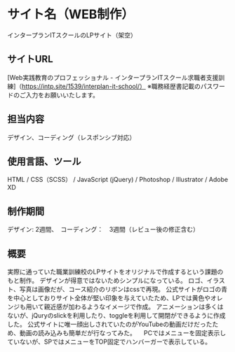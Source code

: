 # サイト名（WEB制作）
インタープランITスクールのLPサイト（架空）

## サイトURL
[Web実践教育のプロフェッショナル - インタープランITスクール求職者支援訓練]（https://intp.site/1539/interplan-it-school/）
※職務経歴書記載のパスワードのご入力をお願いいたします。

## 担当内容
デザイン、コーディング（レスポンシブ対応）

## 使用言語、ツール
HTML / CSS（SCSS） / JavaScript (jQuery) / Photoshop / Illustrator / Adobe XD

## 制作期間
デザイン: 2週間、　コーディング：　3週間（レビュー後の修正含む）

## 概要
実際に通っていた職業訓練校のLPサイトをオリジナルで作成するという課題のもと制作。
デザインが得意ではないためシンプルになっている。
ロゴ、イラスト、写真は画像だが、コース紹介のリボンはcssで再現。
公式サイトがロゴの青を中心としておりサイト全体が堅い印象を与えていたため、LPでは黄色やオレンジも用いて親近感が加わるようなイメージで作成。
アニメーションは多くはないが、jQuryのslickを利用したり、toggleを利用して開閉ができるように作成した。
公式サイトに唯一顔出しされていたのがYouTubeの動画だけだったため、動画の読み込みも簡単だが行なってみた。
　PCではメニューを固定表示していないが、SPではメニューをTOP固定でハンバーガーで表示している。